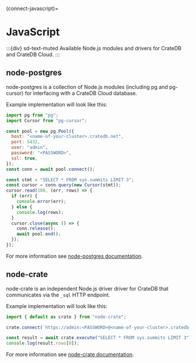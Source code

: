 (connect-javascript)=

# JavaScript

:::{div} sd-text-muted
Available Node.js modules and drivers for CrateDB and CrateDB Cloud.
:::

## node-postgres

node-postgres is a collection of Node.js modules (including pg and pg-cursor) for interfacing with a CrateDB
Cloud database.

Example implementation will look like this:

```javascript
import pg from "pg";
import Cursor from "pg-cursor";

const pool = new pg.Pool({
  host: "<name-of-your-cluster>.cratedb.net",
  port: 5432,
  user: "admin",
  password: "<PASSWORD>",
  ssl: true,
});
const conn = await pool.connect();

const stmt = "SELECT * FROM sys.summits LIMIT 3";
const cursor = conn.query(new Cursor(stmt));
cursor.read(100, (err, rows) => {
  if (err) {
    console.error(err);
  } else {
    console.log(rows);
  }
  cursor.close(async () => {
    conn.release();
    await pool.end();
  });
});

```

For more information see [node-postgres documentation].

## node-crate

node-crate is an independent Node.js driver driver for CrateDB that communicates via
the `_sql` HTTP endpoint.

Example implementation will look like this:

```javascript
import { default as crate } from "node-crate";

crate.connect(`https://admin:<PASSWORD>@<name-of-your-cluster>.cratedb.net:4200`);

const result = await crate.execute("SELECT * FROM sys.summits LIMIT 3");
console.log(result.rows[0]);
```

For more information see [node-crate documentation].

[node-crate documentation]: https://www.npmjs.com/package/node-crate
[node-postgres documentation]: https://www.npmjs.com/package/pg
